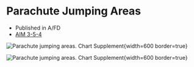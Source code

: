 # Parachute Jumping Areas

* Published in A/FD
* [AIM 3-5-4](https://www.faa.gov/air_traffic/publications/atpubs/aim_html/chap3_section_5.html#$paragraph3-5-4)

![Parachute jumping areas. [Chart Supplement](https://www.faa.gov/air_traffic/flight_info/aeronav/digital_products/dafd/)](/img/chart-supplement-parachute-jumping-areas-1.png){width=600 border=true}

![Parachute jumping areas. [Chart Supplement](https://www.faa.gov/air_traffic/flight_info/aeronav/digital_products/dafd/)](/img/chart-supplement-parachute-jumping-areas-2.png){width=600 border=true}
